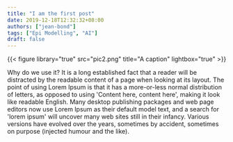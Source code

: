 ```yaml
---
title: "I am the first post"
date: 2019-12-18T12:32:32+08:00
authors: ["jean-bond"]
tags: ["Epi Modelling", "AI"]
draft: false
---
```

{{< figure library="true" src="pic2.png" title="A caption" lightbox="true" >}}

Why do we use it?
It is a long established fact that a reader will be distracted by the readable content of a page when looking at its layout. The point of using Lorem Ipsum is that it has a more-or-less normal distribution of letters, as opposed to using 'Content here, content here', making it look like readable English. Many desktop publishing packages and web page editors now use Lorem Ipsum as their default model text, and a search for 'lorem ipsum' will uncover many web sites still in their infancy. Various versions have evolved over the years, sometimes by accident, sometimes on purpose (injected humour and the like).
